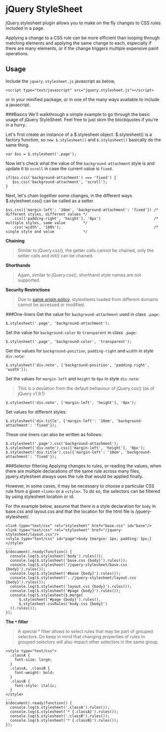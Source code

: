jQuery StyleSheet
=================

jQuery.stylesheet plugin allows you to make on the fly changes to CSS rules included in a page.

Applying a change to a CSS rule can be more efficient than looping through matching elements
and applying the same change to each, especially if there are many elements,
or if the change triggers multiple expensive paint operations.

Usage
-----

Include the `jquery.stylesheet.js` javascript as below,

    <script type="text/javascript" src="jquery.stylesheet.js"></script>

or in your minified package, or in one of the many ways available to include a javascript.

###Basics
We'll walkthrough a simple example to go through the basic usage of jQuery StyleSheet.
Feel free to just skim the blockquotes if you're in a hurry.

Let's first create an instance of a $.stylesheet object. $.stylesheet() is a factory function,
so `new $.stylesheet()` and `$.stylesheet()` basically do the same thing.

    var $ss = $.stylesheet('.page');

Now let's check what the value of the `background-attachment` style is
and update it to `scroll` in case the current value is `fixed`.

    if($ss.css('background-attachment') === 'fixed') {
       $ss.css('background-attachment', 'scroll');
    }

Next, let's chain together some changes, in the different ways $.stylesheet.css() can be called as a setter.

    $ss.css({'margin-left': '10em', 'background-attachment': 'fixed'}) /* different styles, different values */
       .css(['padding-right', 'height'], '0px')                        /* multiple styles, same value        */
       .css('width', '100%');                                          /* single style and value             */

**Chaining**
> Similar to jQuery.css(), the getter calls cannot be chained, only the setter calls and init() can be chained.

**Shorthands**
> Again, similar to jQuery.css(), shorthand style names are not supported.

**Security Restrictions**
> Due to [same origin policy](http://en.wikipedia.org/wiki/Same_origin_policy),
> stylesheets loaded from different domains cannot be accessed or modified.

###One-liners
Get the value for `background-attachment` used in class `.page`:

    $.stylesheet('.page', 'background-attachment');

Set the value for `background-color` to `transparent` in class `.page`:

    $.stylesheet('.page', 'background-color', 'transparent');

Get the values for `background-position`, `padding-right` and `width` in style `div.note`:

    $.stylesheet('div.note', ['background-position', 'padding-right', 'width']);

Set the values for `margin-left` and `height` to `0px` in style `div.note`:
> This is a deviation from the default behaviour of jQuery.css() (as of jQuery v1.9.1)

    $.stylesheet('div.note', ['margin-left', 'height'], '0px');

Set values for different styles:

    $.stylesheet('div.title', {'margin-left': '10em', 'background-attachment': 'fixed'});

These one liners can also be written as follows:

    $.stylesheet('.page').css('background-attachment');
    $.stylesheet('div.note').css(['margin-left', 'height'], '0px');
    $.stylesheet('div.title').css({'margin-left': '10em', 'background-attachment': 'fixed'});

###Selector filtering
Applying changes to rules, or reading the values, when there are multiple declarations of the same rule across
many files, jquery.stylesheet always uses the rule that would be applied finally.

However, in some cases, it may be necessary to choose a particular CSS rule from a given `<link>` or a `<style>`.
To do so, the selectors can be filtered by using stylesheet location or id.

For the example below, assume that there is a style declaration for `body` in base.css and layout.css
and that the location for the html file is /jquery-stylesheet/.

    <link type="text/css" rel="stylesheet" href="base.css" id="base"/>
    <link type="text/css" rel="stylesheet" href="/jquery-stylesheet/layout.css"/>
    <style type="text/css" id="page">body {margin: 1px; padding: 1px;}</style>
    ...
    $(document).ready(function() {
      console.log($.stylesheet('body').rules());
      console.log($.stylesheet('base.css {body}').rules());
      console.log($.stylesheet('/jquery-stylesheet/base.css {body}').rules());
      console.log($.stylesheet('#base {body}').rules());
      console.log($.stylesheet('../jquery-stylesheet/layout.css {body}').rules());
      console.log($.stylesheet('layout.css {body}').rules());
      console.log($.stylesheet('#page {body}').rules());
      console.log($.stylesheet($.merge(
          $.stylesheet('#page {body}').rules(),
          $.stylesheet.cssRules('body.css {body}')
      )).rules());
    });

**The `*` filter**

> A special * filter allows to select rules that may be part of grouped selectors.
> Do keep in mind that changing properties of rules in grouped selectors
> will also impact other selectors in the same group.

    <style type="text/css">
      .classA {
        font-size: large;
      }
      .classA, .classB {
        font-weight: bold;
      }
      .classB {
        font-style: italic;
      }
    </style>
    ...
    $(document).ready(function() {
      console.log($.stylesheet('.classA').rules());
      console.log($.stylesheet('* {.classA}').rules());
      console.log($.stylesheet('.classB').rules());
      console.log($.stylesheet('* {.classB}').rules());
    });
